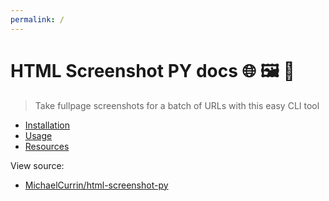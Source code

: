 ```yaml
---
permalink: /
---
```

# HTML Screenshot PY docs 🌐 🖼 🐍
> Take fullpage screenshots for a batch of URLs with this easy CLI tool

- [Installation](installation.md)
- [Usage](usage.md)
- [Resources](resources.md)

View source:

- [MichaelCurrin/html-screenshot-py](https://github.com/MichaelCurrin/html-screenshot-py)
